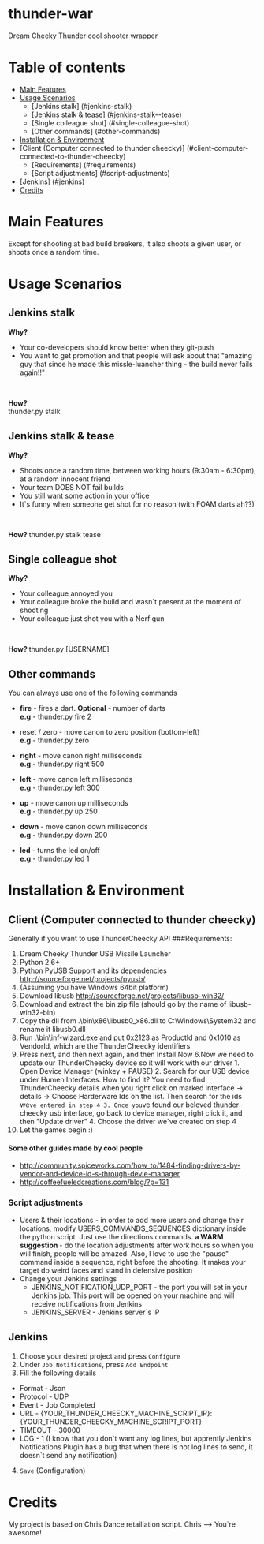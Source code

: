 # thunder-war
Dream Cheeky Thunder cool shooter wrapper

# Table of contents

- [Main Features](#main-features)
- [Usage Scenarios](#usage-scenarios)
  - [Jenkins stalk] (#jenkins-stalk)
  - [Jenkins stalk & tease] (#jenkins-stalk--tease)
  - [Single colleague shot] (#single-colleague-shot)
  - [Other commands] (#other-commands)
- [Installation & Environment](#installation--environment)
 - [Client (Computer connected to thunder cheecky)] (#client-computer-connected-to-thunder-cheecky)
    - [Requirements] (#requirements)
    - [Script adjustments] (#script-adjustments)
 - [Jenkins] (#jenkins)
- [Credits](#credits)

# Main Features
Except for shooting at bad build breakers, it also shoots a given user, or shoots once a random time.

# Usage Scenarios
## Jenkins stalk
<b> Why? </b> 
* Your co-developers should know better when they git-push
* You want to get promotion and that people will ask about that "amazing guy that since he made this missle-luancher thing - the build never fails again!!"
<br>

<b> How? </b> <br>
thunder.py stalk


## Jenkins stalk & tease
<b> Why? </b> 
* Shoots once a random time, between working hours (9:30am - 6:30pm), at a random innocent friend
* Your team DOES NOT fail builds
* You still want some action in your office
* It`s funny when someone get shot for no reason (with FOAM darts ah??)
<br>

<b> How? </b> 
thunder.py stalk tease

## Single colleague shot
<b> Why? </b> 
* Your colleague annoyed you
* Your colleague broke the build and wasn`t present at the moment of shooting
* Your colleague just shot you with a Nerf gun
<br>

<b> How? </b> 
thunder.py [USERNAME]

## Other commands
You can always use one of the following commands
  * <b>fire</b> - fires a dart. <b>Optional</b> - number of darts<br>
  <b>e.g</b> - thunder.py fire 2
  
  * reset / zero</b> - move canon to zero position (bottom-left)<br>
  <b>e.g</b> - thunder.py zero
  
  * <b>right</b> - move canon right <value> milliseconds<br>
  <b>e.g</b> - thunder.py right 500 
  
  * <b>left</b> - move canon left <value> milliseconds<br>
  <b>e.g</b> - thunder.py left 300

  * <b>up</b> - move canon up <value> milliseconds<br>
  <b>e.g</b> - thunder.py up 250

  * <b>down</b> - move canon down <value> milliseconds<br>
  <b>e.g</b> - thunder.py down 200

  * <b>led</b> - turns the led on/off<br>
  <b>e.g</b> - thunder.py led 1
  
# Installation & Environment
## Client (Computer connected to thunder cheecky)
Generally if you want to use ThunderCheecky API
###Requirements: 
1. Dream Cheeky Thunder USB Missile Launcher
2. Python 2.6+
3. Python PyUSB Support and its dependencies 
http://sourceforge.net/projects/pyusb/
4. (Assuming you have Windows 64bit platform)
  1. Download libusb 
  http://sourceforge.net/projects/libusb-win32/<br>
  2. Download and extract the bin zip file (should go by the name of libusb-win32-bin)<br>
  3. Copy the dll from .\bin\x86\libusb0_x86.dll to C:\Windows\System32 and rename it libusb0.dll<br>
  4. Run .\bin\inf-wizard.exe and put 0x2123 as ProductId and 0x1010 as VendorId, which are the ThunderCheecky identifiers
  5. Press next, and then next again, and then Install Now
  6.Now we need to update our ThunderCheecky device so it will work with our driver
    1. Open Device Manager (winkey + PAUSE)
    2. Search for our USB device under Humen Interfaces. How to find it? You need to find ThunderCheecky details when you right click on marked interface -> details -> Choose Harderware Ids on the list. 
 Then search for the ids we`ve entered in step 4
    3. Once you`ve found our beloved thunder cheecky usb interface, go back to device manager, right click it, and then "Update driver"
    4. Choose the driver we`ve created on step 4
5. Let the games begin :)

#### Some other guides made by cool people
* http://community.spiceworks.com/how_to/1484-finding-drivers-by-vendor-and-device-id-s-through-devie-manager
* http://coffeefueledcreations.com/blog/?p=131
    
### Script adjustments
* Users & their locations - in order to add more users and change their locations, modify USERS_COMMANDS_SEQUENCES dictionary inside the python script. Just use the directions commands. <b> a WARM suggestion </b> - do the location adjustments after work hours so when you will finish, people will be amazed. Also, I love to use the "pause" command inside a sequence, right before the shooting. It makes your target do weird faces and stand in defensive position
* Change your Jenkins settings
  * JENKINS_NOTIFICATION_UDP_PORT - the port you will set in your Jenkins job. This port will be opened on your machine and will receive notifications from Jenkins
  * JENKINS_SERVER - Jenkins server`s IP

## Jenkins
1. Choose your desired project and press `Configure`
2. Under `Job Notifications`, press `Add Endpoint`
3. Fill the following details
  * Format - Json
  * Protocol - UDP
  * Event - Job Completed
  * URL - {YOUR_THUNDER_CHEECKY_MACHINE_SCRIPT_IP}:{YOUR_THUNDER_CHEECKY_MACHINE_SCRIPT_PORT}
  * TIMEOUT - 30000
  * LOG - 1 (I know that you don\`t want any log lines, but apprently Jenkins Notifications Plugin has a bug that when there is not log lines to send, it doesn\`t send any notification)
4. `Save` (Configuration)

# Credits
My project is based on Chris Dance retailiation script. Chris --> You`re awesome!
  
